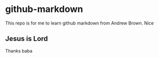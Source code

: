 # github-markdown
This repo is for me to learn github markdown from Andrew Brown. Nice

## Jesus is Lord

Thanks baba
